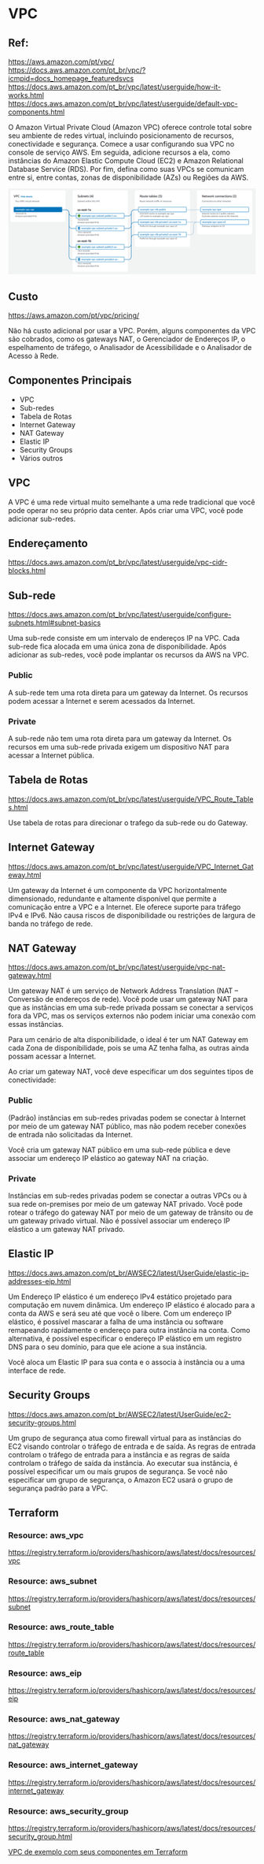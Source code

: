 # VPC

## Ref:
<https://aws.amazon.com/pt/vpc/>\
<https://docs.aws.amazon.com/pt_br/vpc/?icmpid=docs_homepage_featuredsvcs>\
<https://docs.aws.amazon.com/pt_br/vpc/latest/userguide/how-it-works.html>\
<https://docs.aws.amazon.com/pt_br/vpc/latest/userguide/default-vpc-components.html>

O Amazon Virtual Private Cloud (Amazon VPC) oferece controle total sobre seu ambiente de redes virtual, incluindo posicionamento de recursos, conectividade e segurança. Comece a usar configurando sua VPC no console de serviço AWS. Em seguida, adicione recursos a ela, como instâncias do Amazon Elastic Compute Cloud (EC2) e Amazon Relational Database Service (RDS). Por fim, defina como suas VPCs se comunicam entre si, entre contas, zonas de disponibilidade (AZs) ou Regiões da AWS. 

![VPC](vpc-resource-map-update.png)

## Custo

<https://aws.amazon.com/pt/vpc/pricing/>

Não há custo adicional por usar a VPC. Porém, alguns componentes da VPC são cobrados, como os gateways NAT, o Gerenciador de Endereços IP, o espelhamento de tráfego, o Analisador de Acessibilidade e o Analisador de Acesso à Rede.

## Componentes Principais

- VPC
- Sub-redes
- Tabela de Rotas
- Internet Gateway
- NAT Gateway
- Elastic IP 
- Security Groups
- Vários outros

## VPC

A VPC é uma rede virtual muito semelhante a uma rede tradicional que você pode operar no seu próprio data center. Após criar uma VPC, você pode adicionar sub-redes.

## Endereçamento

<https://docs.aws.amazon.com/pt_br/vpc/latest/userguide/vpc-cidr-blocks.html>


## Sub-rede

<https://docs.aws.amazon.com/pt_br/vpc/latest/userguide/configure-subnets.html#subnet-basics>

Uma sub-rede consiste em um intervalo de endereços IP na VPC. Cada sub-rede fica alocada em uma única zona de disponibilidade. Após adicionar as sub-redes, você pode implantar os recursos da AWS na VPC.

### Public

A sub-rede tem uma rota direta para um gateway da Internet. Os recursos podem acessar a Internet e serem acessados da Internet.

### Private

A sub-rede não tem uma rota direta para um gateway da Internet. Os recursos em uma sub-rede privada exigem um dispositivo NAT para acessar a Internet pública.

## Tabela de Rotas

<https://docs.aws.amazon.com/pt_br/vpc/latest/userguide/VPC_Route_Tables.html>

Use tabela de rotas para direcionar o trafego da sub-rede ou do Gateway.

## Internet Gateway

<https://docs.aws.amazon.com/pt_br/vpc/latest/userguide/VPC_Internet_Gateway.html>

Um gateway da Internet é um componente da VPC horizontalmente dimensionado, redundante e altamente disponível que permite a comunicação entre a VPC e a Internet. Ele oferece suporte para tráfego IPv4 e IPv6. Não causa riscos de disponibilidade ou restrições de largura de banda no tráfego de rede.

## NAT Gateway

<https://docs.aws.amazon.com/pt_br/vpc/latest/userguide/vpc-nat-gateway.html>

Um gateway NAT é um serviço de Network Address Translation (NAT – Conversão de endereços de rede). Você pode usar um gateway NAT para que as instâncias em uma sub-rede privada possam se conectar a serviços fora da VPC, mas os serviços externos não podem iniciar uma conexão com essas instâncias.

Para um cenário de alta disponibilidade, o ideal é ter um NAT Gateway em cada Zona de disponibilidade, pois se uma AZ tenha falha, as outras ainda possam acessar a Internet.

Ao criar um gateway NAT, você deve especificar um dos seguintes tipos de conectividade:

### Public

(Padrão) instâncias em sub-redes privadas podem se conectar à Internet por meio de um gateway NAT público, mas não podem receber conexões de entrada não solicitadas da Internet. 

Você cria um gateway NAT público em uma sub-rede pública e deve associar um endereço IP elástico ao gateway NAT na criação. 

### Private

Instâncias em sub-redes privadas podem se conectar a outras VPCs ou à sua rede on-premises por meio de um gateway NAT privado. Você pode rotear o tráfego do gateway NAT por meio de um gateway de trânsito ou de um gateway privado virtual. Não é possível associar um endereço IP elástico a um gateway NAT privado. 


## Elastic IP

<https://docs.aws.amazon.com/pt_br/AWSEC2/latest/UserGuide/elastic-ip-addresses-eip.html>

Um Endereço IP elástico é um endereço IPv4 estático projetado para computação em nuvem dinâmica. Um endereço IP elástico é alocado para a conta da AWS e será seu até que você o libere. Com um endereço IP elástico, é possível mascarar a falha de uma instância ou software remapeando rapidamente o endereço para outra instância na conta. Como alternativa, é possível especificar o endereço IP elástico em um registro DNS para o seu domínio, para que ele acione a sua instância. 

Você aloca um Elastic IP para sua conta e o associa à instância ou a uma interface de rede.

## Security Groups

<https://docs.aws.amazon.com/pt_br/AWSEC2/latest/UserGuide/ec2-security-groups.html>

Um grupo de segurança atua como firewall virtual para as instâncias do EC2 visando controlar o tráfego de entrada e de saída. As regras de entrada controlam o tráfego de entrada para a instância e as regras de saída controlam o tráfego de saída da instância. Ao executar sua instância, é possível especificar um ou mais grupos de segurança. Se você não especificar um grupo de segurança, o Amazon EC2 usará o grupo de segurança padrão para a VPC. 

## Terraform

### Resource: aws_vpc
<https://registry.terraform.io/providers/hashicorp/aws/latest/docs/resources/vpc>

### Resource: aws_subnet
<https://registry.terraform.io/providers/hashicorp/aws/latest/docs/resources/subnet>

### Resource: aws_route_table
<https://registry.terraform.io/providers/hashicorp/aws/latest/docs/resources/route_table>

### Resource: aws_eip
<https://registry.terraform.io/providers/hashicorp/aws/latest/docs/resources/eip>

### Resource: aws_nat_gateway
<https://registry.terraform.io/providers/hashicorp/aws/latest/docs/resources/nat_gateway>

### Resource: aws_internet_gateway
<https://registry.terraform.io/providers/hashicorp/aws/latest/docs/resources/internet_gateway>

### Resource: aws_security_group
<https://registry.terraform.io/providers/hashicorp/aws/latest/docs/resources/security_group.html>


[VPC de exemplo com seus componentes em Terraform](main.tf)